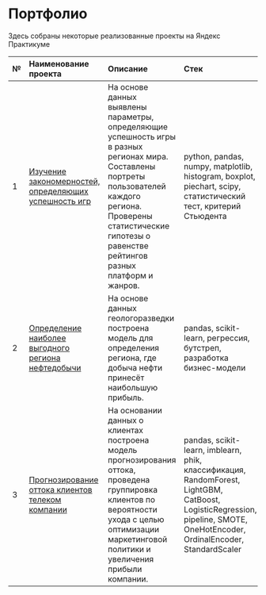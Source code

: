 # Портфолио
Здесь собраны некоторые реализованные проекты на Яндекс Практикуме

| №  | Наименование проекта       | Описание                                           | Стек                  |
| :- | :------------------------- | :------------------------------------------------- | :-------------------- |
| 1  | [Изучение закономерностей, определяющих успешность игр](https://github.com/SvetBesedina/Portfolio-1/blob/main/GameDev/README.md) | На основе данных выявлены параметры, определяющие успешность игры в разных регионах мира. Составлены портреты пользователей каждого региона. Проверены статистические гипотезы о равенстве рейтингов разных платформ и жанров.| python, pandas, numpy, matplotlib, histogram, boxplot, piechart, scipy, статистический тест, критерий Стьюдента|
| 2  | [Определение наиболее выгодного региона нефтедобычи](https://github.com/SvetBesedina/Portfolio-1/blob/main/OilProduction/README.md) | На основе данных геологоразведки построена модель для определения региона, где добыча нефти принесёт наибольшую прибыль. | pandas, scikit-learn, регрессия, бутстреп, разработка бизнес-модели|
| 3  | [Прогнозирование оттока клиентов телеком компании](https://github.com/SvetBesedina/Portfolio-1/blob/main/Telecom/README.md)    | На основании данных о клиентах построена модель прогнозирования оттока, проведена группировка клиентов по вероятности ухода с целью оптимизации маркетинговой политики и увеличения прибыли компании. | pandas, scikit-learn, imblearn, phik, классификация, RandomForest, LightGBM, CatBoost, LogisticRegression, pipeline, SMOTE, OneHotEncoder, OrdinalEncoder, StandardScaler| 
